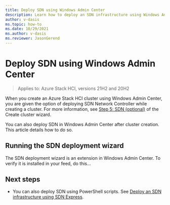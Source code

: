 ```yaml
---
title: Deploy SDN using Windows Admin Center
description: Learn how to deploy an SDN infrastructure using Windows Admin Center
author: v-dasis
ms.topic: how-to
ms.date: 10/29/2021
ms.author: v-dasis
ms.reviewer: JasonGerend
---
```


# Deploy SDN using Windows Admin Center

> Applies to: Azure Stack HCI, versions 21H2 and 20H2

When you create an Azure Stack HCI cluster using Windows Admin Center, you are given the option of deploying SDN Network Controller while creating a cluster. For more information, see [Step 5: SDN (optional)](create-cluster.md#step-5-sdn-optional) of the Create cluster wizard.

You can also deploy SDN in Windows Admin Center after cluster creation. This article details how to do so.

## Running the SDN deployment wizard

The SDN deployment wizard is an extension in Windows Admin Center. To verify it is installed in your feed, do this...

## Next steps

- You can also deploy SDN using PowerShell scripts. See [Deploy an SDN infrastructure using SDN Express](../manage/sdn-express.md).